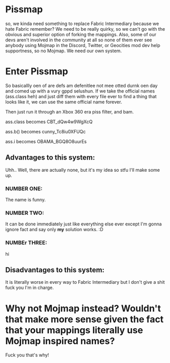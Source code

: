 # Pissmap
so, we kinda need something to replace Fabric Intermediary because we hate Fabric remember?
We need to be really quirky, so we can't go with the obvious and superior option of forking the mappings.
Also, some of our devs aren't involved in the community at all so none of them ever see anybody using Mojmap in the Discord, Twitter, or Geocities mod dev help supportness, so no Mojmap.
We need our own system.

# Enter Pissmap
So basicallly oen of are defs am defenitlee not mee otted durnk oen day and comed up with a vury gppd selushun.
If we take the official names (ass.class heh) and just diff them with every file ever to find a thing that looks like it, we can use the same official name forever.

Then just run it through an Xbox 360 era piss filter, and bam.

ass.class becomes CBT_dQw4w9WgXcQ

ass.b() becomes cunny_Tc8iu0XFUQc

ass.i becomes OBAMA_BGQ8O8uurEs

## Advantages to this system:
Uhh.. Well, there are actually none, but it's my idea so stfu I'll make some up.

### NUMBER ONE:

The name is funny.

### NUMBER TWO:

It can be done immediately just like everything else ever except I'm gonna ignore fact and say only **my** solution works. :D

### NUMBEr THREE:

hi

## Disadvantages to this system:
It is literally worse in every way to Fabric Intermediary but I don't give a shit fuck you I'm in charge.

# Why not Mojmap instead? Wouldn't that make more sense given the fact that your mappings literally use Mojmap inspired names?
Fuck you that's why!
